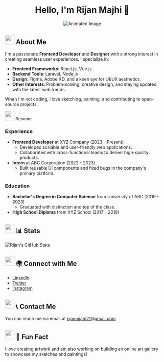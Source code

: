 <div align="center">
  
# Hello, I'm Rijan Majhi 👋

![Animated Image](https://giphy.com/gifs/naruto-shippuden-yo-BaLggE7K8JBXa)

</div>

  
<div align="left">
  
## <img src="https://media.giphy.com/media/hvRJCLFzcasrR4ia7z/giphy.gif" width="30"> About Me
I'm a passionate **Frontend Developer** and **Designer** with a strong interest in creating seamless user experiences. I specialize in:

- **Frontend Frameworks**: React.js, Vue.js
- **Backend Tools**: Laravel, Node.js
- **Design**: Figma, Adobe XD, and a keen eye for UI/UX aesthetics.
- **Other Interests**: Problem-solving, creative design, and staying updated with the latest web trends.

When I'm not coding, I love sketching, painting, and contributing to open-source projects.
<summary><img src="https://media.giphy.com/media/xUA7b8vlrMZU0O4Ezm/giphy.gif" width="30">  Resume</summary>
  
### Experience
  - **Frontend Developer** at XYZ Company (2023 - Present)
    - Developed scalable and user-friendly web applications.
    - Collaborated with cross-functional teams to deliver high-quality products.
  - **Intern** at ABC Corporation (2022 - 2023)
    - Built reusable UI components and fixed bugs in the company's primary platform.

### Education
  - **Bachelor's Degree in Computer Science** from University of ABC (2019 - 2023)
    - Graduated with distinction and top of the class.
  - **High School Diploma** from XYZ School (2017 - 2019)

</details>

## <img src="https://media.giphy.com/media/2t9sDPrlvFpdK/giphy.gif" width="30"> 📊 Stats
![Rijan's GitHub Stats](https://github-readme-stats.vercel.app/api?username=rijanmajhi21&show_icons=true&theme=radical)

## <img src="https://media.giphy.com/media/TilmLMmWrRYYHjLfub/giphy.gif" width="30"> 🌍 Connect with Me
- [LinkedIn](https://www.linkedin.com/in/rijanmajhi/)
- [Twitter](https://twitter.com/rijanmajhi)
- [Instagram](https://www.instagram.com/rijanmajhi)

## <img src="https://media.giphy.com/media/xT9IgzoKnwFNmISR8I/giphy.gif" width="30"> 📞 Contact Me
You can reach me via email at [rijanmjahi21@gmail.com](mailto:rijanmjahi21@gmail.com)

## <img src="https://media.giphy.com/media/JWuBH9rCO2uZJvB0lN/giphy.gif" width="30"> 📝 Fun Fact
I love creating artwork and am also working on building an online art gallery to showcase my sketches and paintings!

</div>
